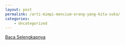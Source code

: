 ```yaml
---
layout: post
permalink: /arti-mimpi-mencium-orang-yang-kita-suka/
categories:
    - Uncategorized
---
```


[Baca Selengkapnya](/01)